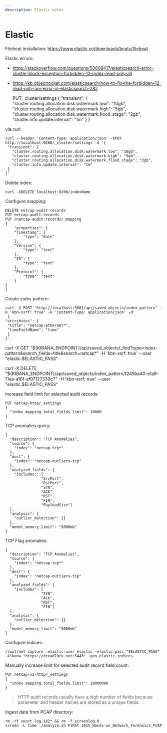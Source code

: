 ```yaml
---
description: Elastic notes
---
```


# Elastic

Filebeat installation: https://www.elastic.co/downloads/beats/filebeat

Elastic errors: 

- https://stackoverflow.com/questions/50609417/elasticsearch-error-cluster-block-exception-forbidden-12-index-read-only-all
- https://kb.objectrocket.com/elasticsearch/how-to-fix-the-forbidden-12-read-only-api-error-in-elasticsearch-282

    PUT _cluster/settings
    {
      "transient": {
        "cluster.routing.allocation.disk.watermark.low": "10gb",
        "cluster.routing.allocation.disk.watermark.high": "5gb",
        "cluster.routing.allocation.disk.watermark.flood_stage": "2gb",
        "cluster.info.update.interval": "1m"
      }
    }

via curl:

    curl --header 'Content-Type: application/json' -XPUT http://localhost:9200/_cluster/settings -d '{
     "transient": {
       "cluster.routing.allocation.disk.watermark.low": "10gb",
       "cluster.routing.allocation.disk.watermark.high": "5gb",
       "cluster.routing.allocation.disk.watermark.flood_stage": "2gb",
       "cluster.info.update.interval": "1m"
     }
    }' 

Delete index:
    
    curl -XDELETE localhost:9200/indexName
    
Configure mapping:

    DELETE netcap-audit-records
    PUT netcap-audit-records
    PUT /netcap-audit-records/_mapping
    {
        "properties": {
        "Timestamp": {
            "type": "date"
        },
        "Version": {
            "type": "text"
        },
        "ID": {
            "type": "text"
        },
        "Protocol": {
            "type": "text"
        }
    }
    }

Create index pattern:
    
    curl -X POST "http://localhost:5601/api/saved_objects/index-pattern" -H 'kbn-xsrf: true' -H 'Content-Type: application/json' -d'
     {
    "attributes": {
     "title": "netcap-ethernet*",
     "timeFieldName": "time"
     }
    }'
    
curl -X GET "${KIBANA_ENDPOINT}/api/saved_objects/_find?type=index-pattern&search_fields=title&search=netcap*" -H 'kbn-xsrf: true' --user "elastic:$ELASTIC_PASS"

curl -X DELETE "${KIBANA_ENDPOINT}/api/saved_objects/index_pattern/f245ba40-e1a9-11ea-a16f-af07127330c7" -H 'kbn-xsrf: true' --user "elastic:$ELASTIC_PASS"

Increase field limit for selected audit records:
    
    PUT netcap-http/_settings
    {
      "index.mapping.total_fields.limit": 10000
    }
 
TCP anomalies query:
   
    {
      "description": "TCP Anomalies",
      "source": {
        "index": "netcap-tcp*"
      },
      "dest": {
        "index": "netcap-outliers-tcp"
      },
      "analyzed_fields": {
        "includes": [
                    "SrcPort",	
                    "DstPort",
                    "SYN",
                    "ACK",
                    "RST",
                    "FIN",
                    "PayloadSize"]
      },
      "analysis": {
        "outlier_detection": {}
      },
      "model_memory_limit": "5000mb"
    }

TCP Flag anomalies:
    
    {
      "description": "TCP Anomalies",
      "source": {
        "index": "netcap-tcp*"
      },
      "dest": {
        "index": "netcap-outliers-tcp"
      },
      "analyzed_fields": {
        "includes": [
                    "SYN",
                    "ACK",
                    "RST",
                    "FIN"]
      },
      "analysis": {
        "outlier_detection": {}
      },
      "model_memory_limit": "5000mb"
    }

Configure indices:
    
    /root/net capture -elastic-user elastic -elastic-pass "$ELASTIC_PASS" -kibana "https://dreadl0ck.net:5443" -gen-elastic-indices
    
Manually increase limit for selected audit record field count:

    PUT netcap-v2-http/_settings
    {
      "index.mapping.total_fields.limit": 10000000
    }
    
> HTTP audit records usually have a high number of fields because parameter and header names are stored as a unique fields.

Ingest data from PCAP directory:
    
    rm -rf snort.log.142* && rm -f screenlog.0
    screen -L time ./analyze.sh FIRST-2015_Hands-on_Network_Forensics_PCAP
